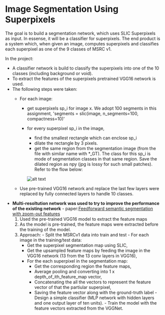 # Image Segmentation Using Superpixels

The goal is to build a segmentation network, which uses SLIC Superpixels as input. In essense, it will be a classifier for superpixels. 
The end product is a system which, when given an image, computes superpixels and classifies each superpixel as one of the 9 classes of MSRC v1.

In the project:
- A classifier network is build to classify the superpixels into one of the 10 classes (including background or void).
- To extract the features of the superpixels pretrained VGG16 network is used.
- The following steps were taken:
  - For each image:
    - get superpixels sp_i for image x. We adopt 100 segments in this assignment, 'segments = slic(image, n_segments=100, compactness=10)'
    - for every superpixel sp_i in the image,
      - find the smallest rectangle which can enclose sp_i
      - dilate the rectangle by 3 pixels.
      - get the same region from the segmentation image (from the file with similar name with *_GT). The class for this sp_i is mode of segmentation classes in that same region. Save the dilated region as npy (jpg is lossy for such small patches). Refer to the flow below:
      
      ![alt text](./images/step.png?raw=true "Steps to follow")
      
  - Use pre-trained VGG16 network and replace the last few layers were replaced by fully connected layers to handle 10 classes.
- **Multi-resoltution network was used to try to improve the performance of the existing network** - paper:[Feedforward semantic segmentation with zoom-out features](https://www.cv-foundation.org/openaccess/content_cvpr_2015/papers/Mostajabi_Feedforward_Semantic_Segmentation_2015_CVPR_paper.pdf)
    1. Used the pre-trained VGG16 model to extract the feature maps
    2. As the model is pre-trained, the feature maps were extracted before the training of the model.
    3. Approach:
      - Split the MSRCv1 data into train and test
      - For each image in the training/test data:
        - Get the superpixel segmentation map using SLIC,
        - Get the upsampled feature maps by feeding the image in the VGG16 network (13 from the 13 conv layers in VGG16),
        - For the each superpixel in the segmentation map:
          - Get the corresponding region the feature maps,
          - Average pooling and converting into 1 x depth_of_ith_feature_map vector,
          - Concatenating the all the vectors to represent the feature vector of that the partiular superpixel,
          - Saving the feature vector along with the ground-truth label
      - Design a simple classifier (MLP network with hidden layers and one output layer of ten units).
      - Train the model with the feature vectors extracted from the VGGNet.
 
